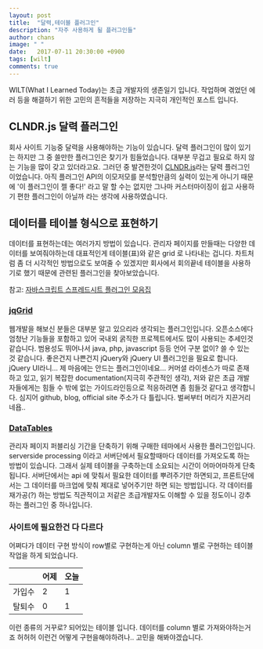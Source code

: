```yaml
---
layout: post
title:  "달력,테이블 플러그인"
description: "자주 사용하게 될 플러그인들"
author: chans
image: " "
date:   2017-07-11 20:30:00 +0900
tags: [wilt]
comments: true
---
```


WILT(What I Learned Today)는 초급 개발자의 생존일기 입니다. 작업하며 겪었던 에러 등을 해결하기 위한 고민의 흔적들을 저장하는 지극히 개인적인 포스트 입니다. 


## CLNDR.js 달력 플러그인
회사 사이트 기능중 달력을 사용해야하는 기능이 있습니다. 달력 플러그인이 많이 있기는 하지만 그 중 쓸만한 플러그인은 찾기가 힘들었습니다. 대부분 무겁고 필요로 하지 않는 기능을 많이 갖고 있더라고요. 
그러던 중 발견한것이 [CLNDR.js](http://kylestetz.github.io/CLNDR/)라는 달력 플러그인이었습니다. 아직 플러그인 API의 이모저모를 분석할만큼의 실력이 있는게 아니기 때문에 '이 플러그인이 젤 좋다!' 라고 말 할 수는 없지만 그나마 커스터마이징이 쉽고 사용하기 편한 플러그인이 아닐까 라는 생각에 사용하였습니다.

## 데이터를 테이블 형식으로 표현하기
데이터를 표현하는데는 여러가지 방법이 있습니다. 관리자 페이지를 만들때는 다양한 데이터를 보여줘야하는데 대표적인게 테이블(표)와 같은 grid 로 나타내는 겁니다. 차트처럼 좀 더 시각적인 방법으로도 보여줄 수 있겠지만 회사에서 회의끝네 테이블을 사용하기로 했기 때문에 관련된 플러그인을 찾아보았습니다. 

참고: [자바스크립트 스프레드시트 플러그인 모음집](https://jspreadsheets.com/)

### [jqGrid](http://trirand.com/blog/jqgrid/jqgrid.html)
웹개발을 해보신 분들은 대부분 알고 있으리라 생각되는 플러그인입니다. 오픈소스에다 엄청난 기능들을 포함하고 있어 국내외 굵직한 프로젝트에서도 많이 사용되는 추세인것 같습니다. 범용성도 뛰어나서 java, php, javascript 등등 언어 구분 없이? 쓸 수 있는것 같습니다. 좋은건지 나쁜건지 jQuery와 jQuery UI 플러그인을 필요로 합니다. jQuery UI라니... 제 마음에는 안드는 플러그인이네요... 커머셜 라이센스가 따로 존재하고 있고, 읽기 복잡한 documentation(지극히 주관적인 생각), 저와 같은 초급 개발자들에게는 힘들 수 밖에 없는 가이드라인등으로 적응하려면 좀 힘들것 같다고 생각합니다. 심지어 github, blog, official site 주소가 다 틀립니다. 벌써부터 머리가 지끈거리네욥..

### [DataTables](https://datatables.net/)
관리자 페이지 퍼블리싱 기간을 단축하기 위해 구매한 테마에서 사용한 플러그인입니다. serverside processing 이라고 서버단에서 필요할때마다 데이터를 가져오도록 하는 방법이 있습니다. 그래서 실제 테이블을 구축하는데 소요되는 시간이 어마어마하게 단축됩니다. 서버단에서는 api 에 맞춰서 필요한 데이터를 뿌려주기만 하면되고, 프론트단에서는 그 데이터를 마크업에 맞춰 제대로 넣어주기만 하면 되는 방법입니다. 각 데이터를 재가공(?) 하는 방법도 직관적이고 저같은 초급개발자도 이해할 수 있을 정도이니 강추하는 플러그인 중 하나입니다. 

### 사이트에 필요한건 다 다르다
어쩌다가 데이터 구현 방식이 row별로 구현하는게 아닌 column 별로 구현하는 테이블 작업을 하게 되었습니다.

|     | 어제 | 오늘 |
| --- | --- | --- |
| 가입수 | 2 | 1 |
| 탈퇴수 | 0 | 1 |

이런 종류의 거꾸로? 되어있는 테이블 입니다. 데이터를 column 별로 가져와야하는거죠 허허허 이런건 어떻게 구현을해야하려나.. 고민을 해봐야겠습니다.




